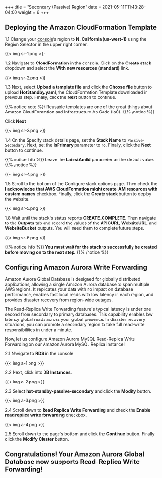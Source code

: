 +++
title = "Secondary (Passive) Region"
date =  2021-05-11T11:43:28-04:00
weight = 6
+++

## Deploying the Amazon CloudFormation Template

1.1 Change your [console](https://us-west-1.console.aws.amazon.com/console)’s region to **N. California (us-west-1)** using the Region Selector in the upper right corner.

{{< img sr-1.png >}}

1.2 Navigate to **CloudFormation** in the console. Click on the **Create stack** dropdown and select the **With new resources (standard)** link.

{{< img sr-2.png >}}

1.3 Next, select **Upload a template file** and click the **Choose file** button to upload **HotStandby.yaml**, the CloudFormation Template downloaded in previous step.  Finally, click the **Next** button to continue.

{{% notice note %}}
Reusable templates are one of the great things about Amazon CloudForamtion and Infrastructure As Code (IaC).
{{% /notice %}}

Click **Next**

{{< img sr-3.png >}}

1.4  On the Specify stack details page, set the **Stack Name** to `Passive-Secondary`.  Next, set the **IsPrimary** parameter to `no`.  Finally, click the **Next** button to continue.

{{% notice info %}}
Leave the **LatestAmiId** parameter as the default value.
{{% /notice %}}

{{< img sr-4.png >}}

1.5 Scroll to the bottom of  the Configure stack options page.  Then check the **I acknowledge that AWS CloudFormation might create IAM resources with custom names** checkbox.  Finally, click the **Create stack** button to deploy the website.

{{< img sr-5.png >}}

1.8 Wait until the stack's status reports **CREATE_COMPLETE**.  Then navigate to the **Outputs** tab and record the values of the **APIGURL**, **WebsiteURL**, and **WebsiteBucket** outputs.  You will need them to complete future steps.

{{< img sr-6.png >}}

{{% notice info %}}
**You must wait for the stack to successfully be created before moving on to the next step.**
{{% /notice %}}

## Configuring Amazon Aurora Write Forwarding

Amazon Aurora Global Database is designed for globally distributed applications, allowing a single Amazon Aurora database to span multiple AWS regions. It replicates your data with no impact on database performance, enables fast local reads with low latency in each region, and provides disaster recovery from region-wide outages.

The Read-Replica Write Forwarding feature's typical latency is under one second from secondary to primary databases.  This capability enables low latency global reads across your global presence. In disaster recovery situations, you can promote a secondary region to take full read-write responsibilities in under a minute.

Now, let us configure Amazon Aurora MySQL Read-Replica Write Forwarding on our Amazon Aurora MySQL Replica instance!

2.1 Navigate to **RDS** in the console.

{{< img a-1.png >}}

2.2 Next, click into **DB Instances**.

{{< img a-2.png >}}

2.3 Select **hot-standby-passive-secondary** and click the **Modify** button.

{{< img a-3.png >}}

2.4 Scroll down to **Read Replica Write Forwarding** and check the **Enable read replica write forwarding** checkbox.

{{< img a-4.png >}}

2.5 Scroll down to the page's bottom and click the **Continue** button. Finally click the **Modify Cluster** button.

## Congratulations! Your Amazon Aurora Global Database now supports Read-Replica Write Forwarding!
